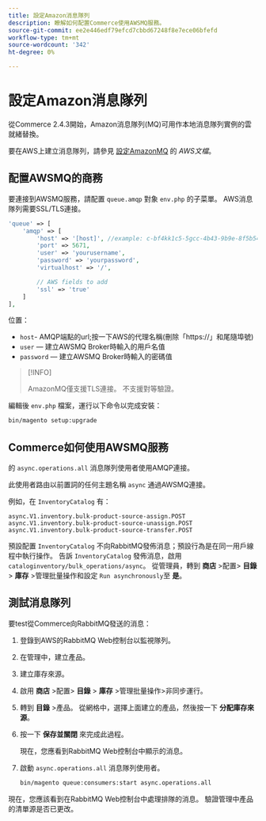 ```yaml
---
title: 設定Amazon消息隊列
description: 瞭解如何配置Commerce使用AWSMQ服務。
source-git-commit: ee2e446edf79efcd7cbbd67248f8e7ece06bfefd
workflow-type: tm+mt
source-wordcount: '342'
ht-degree: 0%

---
```



# 設定Amazon消息隊列

從Commerce 2.4.3開始，Amazon消息隊列(MQ)可用作本地消息隊列實例的雲就緒替換。

要在AWS上建立消息隊列，請參見 [設定AmazonMQ](https://docs.aws.amazon.com/amazon-mq/latest/developer-guide/amazon-mq-setting-up.html) 的 _AWS文檔_。

## 配置AWSMQ的商務

要連接到AWSMQ服務，請配置 `queue.amqp` 對象 `env.php` 的子菜單。
AWS消息隊列需要SSL/TLS連接。

```php
'queue' => [
    'amqp' => [
        'host' => '[host]', //example: c-bf4kk1c5-5gcc-4b43-9b9e-8f5b54d234.mq.us-west-3.amazonaws.com
        'port' => 5671,
        'user' => 'yourusername',
        'password' => 'yourpassword',
        'virtualhost' => '/',

        // AWS fields to add
        'ssl' => 'true'
    ]
],
```

位置：

- `host`- AMQP端點的url;按一下AWS的代理名稱(刪除「https://」和尾隨埠號)
- `user` — 建立AWSMQ Broker時輸入的用戶名值
- `password` — 建立AWSMQ Broker時輸入的密碼值

>[!INFO]
>
>AmazonMQ僅支援TLS連接。 不支援對等驗證。

編輯後 `env.php` 檔案，運行以下命令以完成安裝：

```bash
bin/magento setup:upgrade
```

## Commerce如何使用AWSMQ服務

的 `async.operations.all` 消息隊列使用者使用AMQP連接。

此使用者路由以前置詞的任何主題名稱 `async` 通過AWSMQ連接。

例如，在 `InventoryCatalog` 有：

```text
async.V1.inventory.bulk-product-source-assign.POST
async.V1.inventory.bulk-product-source-unassign.POST
async.V1.inventory.bulk-product-source-transfer.POST
```

預設配置 `InventoryCatalog` 不向RabbitMQ發佈消息；預設行為是在同一用戶線程中執行操作。 告訴 `InventoryCatalog` 發佈消息，啟用 `cataloginventory/bulk_operations/async`。 從管理員，轉到 **商店** >配置> **目錄** > **庫存** >管理批量操作和設定  `Run asynchronously`至 **是**。

## 測試消息隊列

要test從Commerce向RabbitMQ發送的消息：

1. 登錄到AWS的RabbitMQ Web控制台以監視隊列。
1. 在管理中，建立產品。
1. 建立庫存來源。
1. 啟用 **商店** >配置> **目錄** > **庫存** >管理批量操作>非同步運行。
1. 轉到 **目錄** >產品。 從網格中，選擇上面建立的產品，然後按一下 **分配庫存來源**。
1. 按一下 **保存並關閉** 來完成此過程。

   現在，您應看到RabbitMQ Web控制台中顯示的消息。

1. 啟動 `async.operations.all` 消息隊列使用者。

   ```bash
   bin/magento queue:consumers:start async.operations.all
   ```

現在，您應該看到在RabbitMQ Web控制台中處理排隊的消息。
驗證管理中產品的清單源是否已更改。
